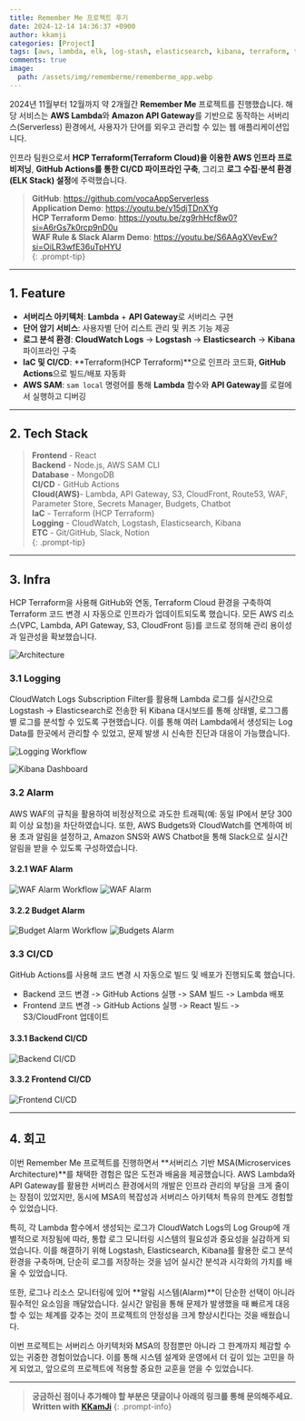 ```yaml
---
title: Remember Me 프로젝트 후기
date: 2024-12-14 14:36:37 +0900
author: kkamji
categories: [Project]
tags: [aws, lambda, elk, log-stash, elasticsearch, kibana, terraform, terraform-cloud, hcp-terraform, mongodb, github-actions]     # TAG names should always be lowercase
comments: true
image:
  path: /assets/img/rememberme/rememberme_app.webp
---
```


2024년 11월부터 12월까지 약 2개월간 **Remember Me** 프로젝트를 진행했습니다. 해당 서비스는 **AWS Lambda**와 **Amazon API Gateway**를 기반으로 동작하는 서버리스(Serverless) 환경에서, 사용자가 단어를 외우고 관리할 수 있는 웹 애플리케이션입니다.

인프라 팀원으로서 **HCP Terraform(Terraform Cloud)을 이용한 AWS 인프라 프로비저닝**, **GitHub Actions를 통한 CI/CD 파이프라인 구축**, 그리고 **로그 수집·분석 환경(ELK Stack) 설정**에 주력했습니다.

> **GitHub**: <https://github.com/vocaAppServerless>  
> **Application Demo**: <https://youtu.be/y15djTDnXYg>  
> **HCP Terraform Demo**: <https://youtu.be/zg9rhHcf8w0?si=A6rGs7k0rcp9nD0u>  
> **WAF Rule & Slack Alarm Demo**: <https://youtu.be/S6AAgXVevEw?si=OiLR3wfE36uTpHYU>  
{: .prompt-tip}

---

## 1. Feature

- **서버리스 아키텍처**: **Lambda** + **API Gateway**로 서버리스 구현  
- **단어 암기 서비스**: 사용자별 단어 리스트 관리 및 퀴즈 기능 제공  
- **로그 분석 환경**: **CloudWatch Logs** -> **Logstash** -> **Elasticsearch** -> **Kibana** 파이프라인 구축  
- **IaC 및 CI/CD**: **Terraform(HCP Terraform)**으로 인프라 코드화, **GitHub Actions**으로 빌드/배포 자동화  
- **AWS SAM**: `sam local` 명령어를 통해 **Lambda** 함수와 **API Gateway**를 로컬에서 실행하고 디버깅  

---

## 2. Tech Stack

> **Frontend**  - React  
> **Backend**   - Node.js, AWS SAM CLI  
> **Database**  - MongoDB  
> **CI/CD**     - GitHub Actions  
> **Cloud(AWS)**- Lambda, API Gateway, S3, CloudFront, Route53, WAF, Parameter Store, Secrets Manager, Budgets, Chatbot  
> **IaC**       - Terraform (HCP Terraform)  
> **Logging**   - CloudWatch, Logstash, Elasticsearch, Kibana  
> **ETC**       - Git/GitHub, Slack, Notion  
{: .prompt-tip}

---

## 3. Infra

HCP Terraform을 사용해 GitHub와 연동, Terraform Cloud 환경을 구축하여 Terraform 코드 변경 시 자동으로 인프라가 업데이트되도록 했습니다. 모든 AWS 리소스(VPC, Lambda, API Gateway, S3, CloudFront 등)를 코드로 정의해 관리 용이성과 일관성을 확보했습니다.

![Architecture](/assets/img/rememberme/architecture.webp)

### 3.1 Logging

CloudWatch Logs Subscription Filter를 활용해 Lambda 로그를 실시간으로 Logstash -> Elasticsearch로 전송한 뒤 Kibana 대시보드를 통해 상태별, 로그그룹별 로그를 분석할 수 있도록 구현했습니다. 이를 통해 여러 Lambda에서 생성되는 Log Data를 한곳에서 관리할 수 있었고, 문제 발생 시 신속한 진단과 대응이 가능했습니다.

![Logging Workflow](/assets/img/rememberme/log_monitoring.webp)

![Kibana Dashboard](/assets/img/rememberme/kibana_dashboard.webp)

### 3.2 Alarm

AWS WAF의 규칙을 활용하여 비정상적으로 과도한 트래픽(예: 동일 IP에서 분당 300회 이상 요청)을 차단하였습니다. 또한, AWS Budgets와 CloudWatch를 연계하여 비용 초과 알림을 설정하고, Amazon SNS와 AWS Chatbot을 통해 Slack으로 실시간 알림을 받을 수 있도록 구성하였습니다.

#### 3.2.1 WAF Alarm

![WAF Alarm Workflow](/assets/img/rememberme/waf_alarm_workflow.webp)
![WAF Alarm](/assets/img/rememberme/waf_alarm.webp)

#### 3.2.2 Budget Alarm

![Budget Alarm Workflow](/assets/img/rememberme/budget_alarm_workflow.webp)
![Budgets Alarm](/assets/img/rememberme/budgets_alarm.webp)

### 3.3 CI/CD

GitHub Actions를 사용해 코드 변경 시 자동으로 빌드 및 배포가 진행되도록 했습니다.

- Backend 코드 변경 -> GitHub Actions 실행 -> SAM 빌드 -> Lambda 배포
- Frontend 코드 변경 -> GitHub Actions 실행 -> React 빌드 -> S3/CloudFront 업데이트

#### 3.3.1 Backend CI/CD

![Backend CI/CD](/assets/img/rememberme/backend_ci_cd.webp)

#### 3.3.2 Frontend CI/CD

![Frontend CI/CD](/assets/img/rememberme/frontend_ci_cd.webp)

---

## 4. 회고

이번 Remember Me 프로젝트를 진행하면서 **서버리스 기반 MSA(Microservices Architecture)**를 채택한 경험은 많은 도전과 배움을 제공했습니다. AWS Lambda와 API Gateway를 활용한 서버리스 환경에서의 개발은 인프라 관리의 부담을 크게 줄이는 장점이 있었지만, 동시에 MSA의 복잡성과 서버리스 아키텍처 특유의 한계도 경험할 수 있었습니다.

특히, 각 Lambda 함수에서 생성되는 로그가 CloudWatch Logs의 Log Group에 개별적으로 저장됨에 따라, 통합 로그 모니터링 시스템의 필요성과 중요성을 실감하게 되었습니다. 이를 해결하기 위해 Logstash, Elasticsearch, Kibana를 활용한 로그 분석 환경을 구축하며, 단순히 로그를 저장하는 것을 넘어 실시간 분석과 시각화의 가치를 배울 수 있었습니다.

또한, 로그나 리소스 모니터링에 있어 **알림 시스템(Alarm)**이 단순한 선택이 아니라 필수적인 요소임을 깨달았습니다. 실시간 알림을 통해 문제가 발생했을 때 빠르게 대응할 수 있는 체계를 갖추는 것이 프로젝트의 안정성을 크게 향상시킨다는 것을 배웠습니다.

이번 프로젝트는 서버리스 아키텍처와 MSA의 장점뿐만 아니라 그 한계까지 체감할 수 있는 귀중한 경험이었습니다. 이를 통해 시스템 설계와 운영에서 더 깊이 있는 고민을 하게 되었고, 앞으로의 프로젝트에 적용할 중요한 교훈을 얻을 수 있었습니다.

---
> **궁금하신 점이나 추가해야 할 부분은 댓글이나 아래의 링크를 통해 문의해주세요.**  
> **Written with [KKamJi](https://www.linkedin.com/in/taejikim/)**
{: .prompt-info}
